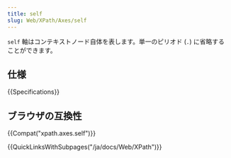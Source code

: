 ```yaml
---
title: self
slug: Web/XPath/Axes/self
---
```


`self` 軸はコンテキストノード自体を表します。単一のピリオド (`.`) に省略することができます。

## 仕様

{{Specifications}}

## ブラウザの互換性

{{Compat("xpath.axes.self")}}

{{QuickLinksWithSubpages("/ja/docs/Web/XPath")}}
